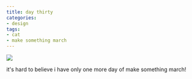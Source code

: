 ```yaml
---
title: day thirty
categories:
- design
tags:
- cat
- make something march
---
```


![](/blog/old-uploads/2012/03/30.png)

it's hard to believe i have only one more day of make something march!
